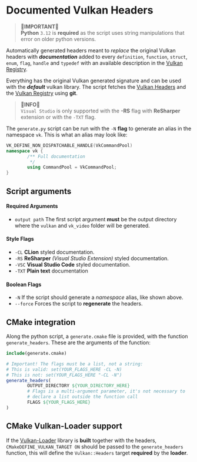 # Documented Vulkan Headers

> 🔴**IMPORTANT**🔴<br>
> **Python** `3.12` is **required** as the script uses string manipulations that error on
> older python versions.

Automatically generated headers meant to *replace* the original Vulkan headers with
***documentation*** added to every `definition`, `function`, `struct`, `enum`, `flag`,
`handle` and `typedef` with an available description in the
[Vulkan Registry](https://registry.khronos.org/vulkan/specs/1.3-extensions/man/html/).

Everything has the original Vulkan generated signature and can be used with the ***default*** vulkan library.
The script fetches the [Vulkan Headers](https://github.com/KhronosGroup/Vulkan-Headers) and the
[Vulkan Registry](https://github.com/KhronosGroup/Vulkan-Registry) using **git**.

> 🔵**INFO**🔵<br>
> `Visual Studio` is only supported with the **-RS** flag with **ReSharper** extension
> or with the `-TXT` flag.

The `generate.py` script can be run with the `-N` **flag** to generate an alias in the namespace `vk`. 
This is what an alias may look like:

```c++
VK_DEFINE_NON_DISPATCHABLE_HANDLE(VkCommandPool)
namespace vk {
        /** Full documentation
         */
        using CommandPool = VkCommandPool;
}
```

## Script arguments

#### Required Arguments
 - `output path` The first script argument **must** be the output directory where the `vulkan` and `vk_video` folder
   will be generated.

#### Style Flags
 - `-CL` **CLion** styled documentation.
 - `-RS` **ReSharper** *(Visual Studio Extension)* styled documentation.
 - `-VSC` **Visual Studio Code** styled documentation.
 - `-TXT` **Plain text** documentation

#### Boolean Flags
 - `-N` If the script should generate a *namespace* alias, like shown above.
 - `--force` Forces the script to **regenerate** the headers.

## CMake integration

Along the python script, a `generate.cmake` file is provided, with the function `generate_headers`.
These are the arguments of the function:

```cmake
include(generate.cmake)

# Important! The flags must be a list, not a string:
# This is valid: set(YOUR_FLAGS_HERE -CL -N)
# This is not: set(YOUR_FLAGS_HERE "-CL -N")
generate_headers(
        OUTPUT_DIRECTORY ${YOUR_DIRECTORY_HERE}
        # Flags is a multi-argument parameter, it's not necessary to
        # declare a list outside the function call
        FLAGS ${YOUR_FLAGS_HERE}
)
```

## CMake Vulkan-Loader support

If the [Vulkan-Loader](https://github.com/KhronosGroup/Vulkan-Loader) library is
**built** together with the headers, `CMakeDEFINE_VULKAN_TARGET ON` should be passed
to the `generate_headers` function, this will define the `Vulkan::Headers` target
**required** by the **loader**.